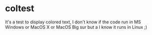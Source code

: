 # coltest
It's a test to display colored text, I don't know if the code run in MS Windows or MacOS X or MacOS Big sur but a I know it runs in Linux ;)
